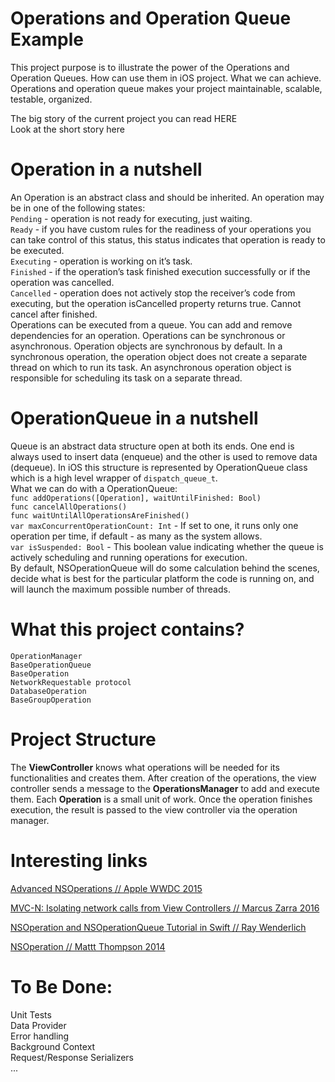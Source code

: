 # Operations and Operation Queue Example

This project purpose is to illustrate the power of the Operations and Operation Queues. How can use them in iOS project. What we can achieve. Operations and operation queue makes your project maintainable, scalable, testable, organized.
   
The big story of the current project you can read HERE<br />
Look at the short story here

# Operation in a nutshell 

An Operation is an abstract class and should be inherited. An operation may be in one of the following states:<br />
`Pending` - operation is not ready for executing, just waiting.<br />
`Ready` - if you have custom rules for the readiness of your operations you can take control of this status, this status indicates that operation is ready to be executed.<br />
`Executing` - operation is working on it’s task.<br />
`Finished` - if the operation’s task finished execution successfully or if the operation was cancelled.<br />
`Cancelled` - operation does not actively stop the receiver’s code from executing, but the operation isCancelled property returns true. Cannot cancel after finished.<br />
Operations can be executed from a queue. You can add and remove dependencies for an operation. Operations can be synchronous or asynchronous. Operation objects are synchronous by default. In a synchronous operation, the operation object does not create a separate thread on which to run its task.
An asynchronous operation object is responsible for scheduling its task on a separate thread. 

# OperationQueue in a nutshell 

Queue is an abstract data structure open at both its ends. One end is always used to insert data (enqueue) and the other is used to remove data (dequeue). In iOS this structure is represented by OperationQueue class which is a high level wrapper of `dispatch_queue_t`.<br />
  What we can do with a OperationQueue:<br />
  `func addOperations([Operation], waitUntilFinished: Bool)`<br />
  `func cancelAllOperations()`<br />
  `func waitUntilAllOperationsAreFinished()`<br />
  `var maxConcurrentOperationCount: Int` - If set to one, it runs only one operation per time, if default - as many as the system allows.<br />
  `var isSuspended: Bool` - This boolean value indicating whether the queue is actively scheduling and running operations for execution.<br />
By default, NSOperationQueue will do some calculation behind the scenes, decide what is best for the particular platform the code is running on, and will launch the maximum possible number of threads.

# What this project contains?
`OperationManager`<br />
`BaseOperationQueue`<br />
`BaseOperation`<br />
  `NetworkRequestable protocol`<br />
  `DatabaseOperation`<br />
`BaseGroupOperation`<br />

# Project Structure

The **ViewController** knows what operations will be needed for its functionalities and creates them. After creation of the operations, the view controller sends a message to the **OperationsManager** to add and execute them. Each **Operation** is a small unit of work. Once the operation finishes execution, the result is passed to the view controller via the operation manager.

# Interesting links

[Advanced NSOperations // Apple WWDC 2015](https://developer.apple.com/videos/play/wwdc2015/226/)

[MVC-N: Isolating network calls from View Controllers // Marcus Zarra 2016](https://academy.realm.io/posts/slug-marcus-zarra-exploring-mvcn-swift/)

[NSOperation and NSOperationQueue Tutorial in Swift // Ray Wenderlich](https://www.raywenderlich.com/76341/use-nsoperation-nsoperationqueue-swift)

[NSOperation // Mattt Thompson 2014](http://nshipster.com/nsoperation/)

# To Be Done:<br />
Unit Tests<br />
Data Provider<br />
Error handling<br />
Background Context<br />
Request/Response Serializers<br />
...
